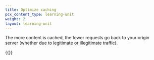 ```yaml
---
title: Optimize caching
pcx_content_type: learning-unit
weight: 2
layout: learning-unit
---
```


The more content is cached, the fewer requests go back to your origin server (whether due to legitimate or illegitimate traffic).

{{<render file="_cache-optimization.md">}}